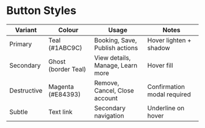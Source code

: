 # Button Styles

| Variant | Colour | Usage | Notes |
| --- | --- | --- | --- |
| Primary | Teal (#1ABC9C) | Booking, Save, Publish actions | Hover lighten + shadow |
| Secondary | Ghost (border Teal) | View details, Manage, Learn more | Hover fill |
| Destructive | Magenta (#E84393) | Remove, Cancel, Close account | Confirmation modal required |
| Subtle | Text link | Secondary navigation | Underline on hover |
